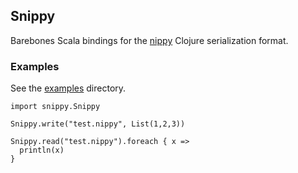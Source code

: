 ## Snippy

Barebones Scala bindings for the [nippy](https://github.com/ptaoussanis/nippy) Clojure serialization format.

### Examples

See the [examples](https://github.com/andrewberls/snippy/blob/master/examples/) directory.

```
import snippy.Snippy

Snippy.write("test.nippy", List(1,2,3))

Snippy.read("test.nippy").foreach { x =>
  println(x)
}
```
